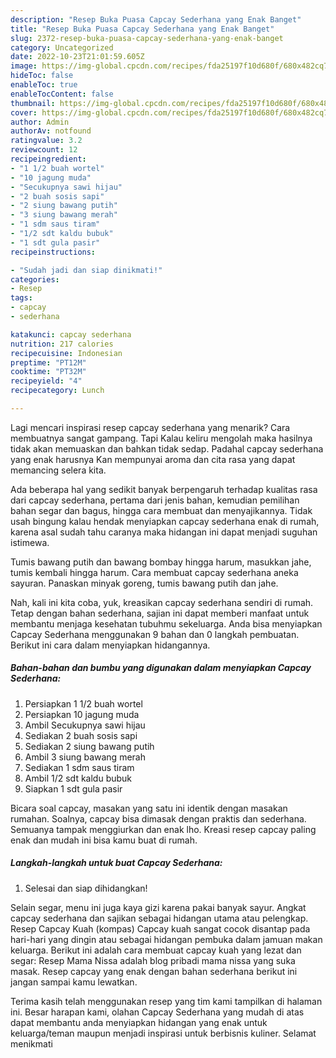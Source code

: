 ```yaml
---
description: "Resep Buka Puasa Capcay Sederhana yang Enak Banget"
title: "Resep Buka Puasa Capcay Sederhana yang Enak Banget"
slug: 2372-resep-buka-puasa-capcay-sederhana-yang-enak-banget
category: Uncategorized
date: 2022-10-23T21:01:59.605Z
image: https://img-global.cpcdn.com/recipes/fda25197f10d680f/680x482cq70/capcay-sederhana-foto-resep-utama.jpg
hideToc: false
enableToc: true
enableTocContent: false
thumbnail: https://img-global.cpcdn.com/recipes/fda25197f10d680f/680x482cq70/capcay-sederhana-foto-resep-utama.jpg
cover: https://img-global.cpcdn.com/recipes/fda25197f10d680f/680x482cq70/capcay-sederhana-foto-resep-utama.jpg
author: Admin
authorAv: notfound
ratingvalue: 3.2
reviewcount: 12
recipeingredient:
- "1 1/2 buah wortel"
- "10 jagung muda"
- "Secukupnya sawi hijau"
- "2 buah sosis sapi"
- "2 siung bawang putih"
- "3 siung bawang merah"
- "1 sdm saus tiram"
- "1/2 sdt kaldu bubuk"
- "1 sdt gula pasir"
recipeinstructions:

- "Sudah jadi dan siap dinikmati!"
categories:
- Resep
tags:
- capcay
- sederhana

katakunci: capcay sederhana 
nutrition: 217 calories
recipecuisine: Indonesian
preptime: "PT12M"
cooktime: "PT32M"
recipeyield: "4"
recipecategory: Lunch

---
```



Lagi mencari inspirasi resep capcay sederhana yang menarik? Cara membuatnya sangat gampang. Tapi Kalau keliru mengolah maka hasilnya tidak akan memuaskan dan bahkan tidak sedap. Padahal capcay sederhana yang enak harusnya Kan mempunyai aroma dan cita rasa yang dapat memancing selera kita.


Ada beberapa hal yang sedikit banyak berpengaruh terhadap kualitas rasa dari capcay sederhana, pertama dari jenis bahan, kemudian pemilihan bahan segar dan bagus, hingga cara membuat dan menyajikannya. Tidak usah bingung kalau hendak menyiapkan capcay sederhana enak di rumah, karena asal sudah tahu caranya maka hidangan ini dapat menjadi suguhan istimewa.

Tumis bawang putih dan bawang bombay hingga harum, masukkan jahe, tumis kembali hingga harum. Cara membuat capcay sederhana aneka sayuran. Panaskan minyak goreng, tumis bawang putih dan jahe.


Nah, kali ini kita coba, yuk, kreasikan capcay sederhana sendiri di rumah. Tetap dengan bahan sederhana, sajian ini dapat memberi manfaat untuk membantu menjaga kesehatan tubuhmu sekeluarga. Anda bisa menyiapkan Capcay Sederhana menggunakan 9 bahan dan 0 langkah pembuatan. Berikut ini cara dalam menyiapkan hidangannya.

<!--inarticleads1-->

##### Bahan-bahan dan bumbu yang digunakan dalam menyiapkan Capcay Sederhana:

1. Persiapkan 1 1/2 buah wortel
1. Persiapkan 10 jagung muda
1. Ambil Secukupnya sawi hijau
1. Sediakan 2 buah sosis sapi
1. Sediakan 2 siung bawang putih
1. Ambil 3 siung bawang merah
1. Sediakan 1 sdm saus tiram
1. Ambil 1/2 sdt kaldu bubuk
1. Siapkan 1 sdt gula pasir


Bicara soal capcay, masakan yang satu ini identik dengan masakan rumahan. Soalnya, capcay bisa dimasak dengan praktis dan sederhana. Semuanya tampak menggiurkan dan enak lho. Kreasi resep capcay paling enak dan mudah ini bisa kamu buat di rumah. 

<!--inarticleads2-->

##### Langkah-langkah untuk buat Capcay Sederhana:


1. Selesai dan siap dihidangkan!

Selain segar, menu ini juga kaya gizi karena pakai banyak sayur. Angkat capcay sederhana dan sajikan sebagai hidangan utama atau pelengkap. Resep Capcay Kuah (kompas) Capcay kuah sangat cocok disantap pada hari-hari yang dingin atau sebagai hidangan pembuka dalam jamuan makan keluarga. Berikut ini adalah cara membuat capcay kuah yang lezat dan segar: Resep Mama Nissa adalah blog pribadi mama nissa yang suka masak. Resep capcay yang enak dengan bahan sederhana berikut ini jangan sampai kamu lewatkan. 

Terima kasih telah menggunakan resep yang tim kami tampilkan di halaman ini. Besar harapan kami, olahan Capcay Sederhana yang mudah di atas dapat membantu anda menyiapkan hidangan yang enak untuk keluarga/teman maupun menjadi inspirasi untuk berbisnis kuliner. Selamat menikmati
